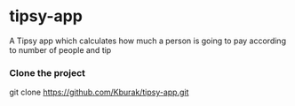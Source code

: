#  tipsy-app

A Tipsy app which calculates how much a person is going to pay according to number of people and tip


### Clone the project
 git clone https://github.com/Kburak/tipsy-app.git
 
 

